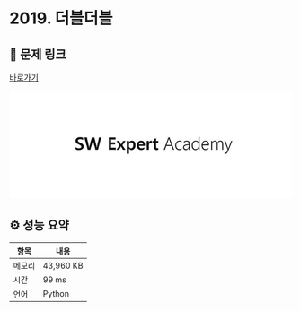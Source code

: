# 2019. 더블더블

## 🔗 문제 링크

[바로가기](https://swexpertacademy.com/main/code/problem/problemDetail.do?contestProbId=AV5QDEX6AqwDFAUq)

![SWEA 로고](../../images/swea.jpg)

## ⚙️ 성능 요약

| 항목   | 내용      |
| ------ | --------- |
| 메모리 | 43,960 KB |
| 시간   | 99 ms     |
| 언어   | Python    |
